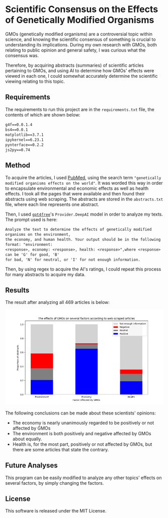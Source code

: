 # Scientific Consensus on the Effects of Genetically Modified Organisms

GMOs (genetically modified organisms) are a controversial topic within science, and knowing the scientific consensus of something is crucial to understanding its implications. During my own research with GMOs, both relating to public opinion and general safety, I was curious what the consensus was. 

Therefore, by acquiring abstracts (summaries) of scientific articles pertaining to GMOs, and using AI to determine how GMOs' effects were viewed in each one, I could somewhat accurately determine the scientific viewing relating to this topic.

## Requirements

The requirements to run this project are in the `requirements.txt` file, the contents of which are shown below:

```
g4f==0.0.1.4
bs4==0.0.1
matplotlib==3.7.1
ipykernel==6.23.1
pynterface==0.2.2
js2py==0.74
```

## Method

To acquire the articles, I used [PubMed](https://pubmed.ncbi.nlm.nih.gov), using the search term `"genetically modified organisms effects on the world"`. It was worded this way in order to encapsulate environmental and economic effects as well as health effects. I took all the pages that were available and then found their abstracts using web scraping. The abstracts are stored in the `abstracts.txt` file, where each line represents one abstract.

Then, I used [`gpt4free`](https://github.com/xtekky/gpt4free)'s `Provider.DeepAI` model in order to analyze my texts. The prompt used is here:

```
Analyze the text to determine the effects of genetically modified organisms on the environment,
the economy, and human health. Your output should be in the following format: "environment: 
<response>, economy: <response>, health: <response>",where <response> can be 'G' for good, 'B' 
for bad, 'N' for neutral, or 'I' for not enough information.
```

Then, by using regex to acquire the AI's ratings, I could repeat this process for many abstracts to acquire my data.

## Results

The result after analyzing all 469 articles is below:

![Results](result.png)

The following conclusions can be made about these scientists' opinions:
- The economy is nearly unanimously regarded to be positively or not affected by GMOs
- The environment is both positively and negative affected by GMOs about equally.
- Health is, for the most part, positively or not affected by GMOs, but there are some articles that state the contrary.

## Future Analyses

This program can be easily modified to analyze any other topics' effects on several factors, by simply changing the factors.

## License

This software is released under the MIT License.